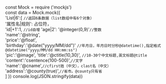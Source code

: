 const Mock = require  ('mockjs')    
const data = Mock.mock({  
    'List|6':[ `//返回6条数据（list数组中有6个对象）`  
        '属性名|规则': 占位符，  
        'id|+1':1,  `//id自增`
        'age|2': '@integer(0,9)'`//整数`  
        'name':'@string',  
        'price':'@float',  
        'birthday':'@date("yyyy/MM/dd")' `//年月日，年月日时分秒@datetime(),指定格式@datetime("yyyy/MM/dd HH:mm:ss")`  
        'pic':'@image',
        'title':'@ctitle(10,30)', `//10-30个中文标题,英文标题@title`  
        'content':'csentence(100-500)',`//文字`  
        'name':'@cname',`//cfirst姓（中文），clast名（中文）`  
        'address':'@county(true)',`//省市。@county只有省`  
    ]
})
console.log(JSON.stringify(data))